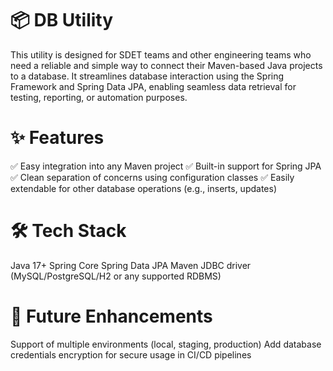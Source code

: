 # 📦 DB Utility
This utility is designed for SDET teams and other engineering teams who need a reliable and simple way to connect their Maven-based Java projects to a database. It streamlines database interaction using the Spring Framework and Spring Data JPA, enabling seamless data retrieval for testing, reporting, or automation purposes.

# ✨ Features
✅ Easy integration into any Maven project
✅ Built-in support for Spring JPA
✅ Clean separation of concerns using configuration classes
✅ Easily extendable for other database operations (e.g., inserts, updates)

# 🛠️ Tech Stack
Java 17+
Spring Core
Spring Data JPA
Maven
JDBC driver (MySQL/PostgreSQL/H2 or any supported RDBMS)

# 🚀 Future Enhancements
Support of multiple environments (local, staging, production)
Add database credentials encryption for secure usage in CI/CD pipelines

